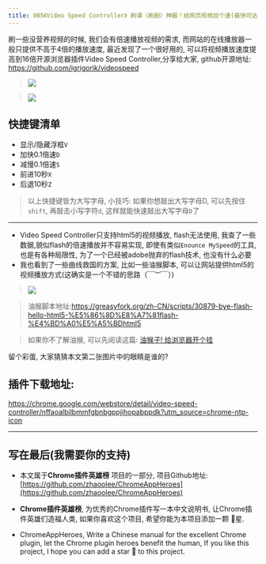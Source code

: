 ```yaml
---
title: 005《Video Speed Controller》 刷课（刷剧）神器！给网页视频加个速(最快可达16倍!)
---
```

刷一些没营养视频的时候, 我们会有倍速播放视频的需求, 而网站的在线播放器一般只提供不高于4倍的播放速度, 最近发现了一个很好用的, 可以将视频播放速度提高到16倍开源浏览器插件Video Speed Controller,分享给大家, github开源地址: https://github.com/igrigorik/videospeed


> ![](https://v2fy.com/asset/005_video_speed_controller/f010d690b78b48d3bab5e59f45e11993.png)

> ![](https://v2fy.com/asset/005_video_speed_controller/d880aad7585b4dbebda9ec5d46a3b9a0.png)

## 快捷键清单
- 显示/隐藏浮框`V`
- 加快0.1倍速`D`
- 减慢0.1倍速`S`
- 前进10秒`X`
- 后退10秒`Z`
> 以上快捷键皆为大写字母, 小技巧: 如果你想敲出大写字母D, 可以先按住`shift`, 再敲击小写字符`d`, 这样就能快速敲出大写字母`D`了

---

- Video Speed Controller只支持html5的视频播放, flash无法使用, 我查了一些数据,貌似flash的倍速播放并不容易实现, 即使有类似`Enounce MySpeed`的工具, 也是有各种局限性, 为了一个已经被adobe抛弃的flash技术, 也没有什么必要
- 我也看到了一些曲线救国的方案, 比如一些油猴脚本, 可以让网站提供html5的视频播放方式(这确实是一个不错的思路（￣︶￣）)


> ![](https://v2fy.com/asset/005_video_speed_controller/81748178cd944a2f92d8fb16eca64b26.png)


> 油猴脚本地址:https://greasyfork.org/zh-CN/scripts/30879-bye-flash-hello-html5-%E5%86%8D%E8%A7%81flash-%E4%BD%A0%E5%A5%BDhtml5

> 如果你不了解油猴, 可以先阅读这篇: [油猴子! 给浏览器开个挂](https://www.jianshu.com/p/8d62228c6961)

留个彩蛋, 大家猜猜本文第二张图片中的眼睛是谁的?

## 插件下载地址:

https://chrome.google.com/webstore/detail/video-speed-controller/nffaoalbilbmmfgbnbgppjihopabppdk?utm_source=chrome-ntp-icon

---

## 写在最后(我需要你的支持)
- 本文属于**Chrome插件英雄榜** 项目的一部分, 项目Github地址: [https://github.com/zhaoolee/ChromeAppHeroes](https://github.com/zhaoolee/ChromeAppHeroes)

- **Chrome插件英雄榜**, 为优秀的Chrome插件写一本中文说明书, 让Chrome插件英雄们造福人类, 如果你喜欢这个项目, 希望你能为本项目添加一颗 🌟星.

- ChromeAppHeroes, Write a Chinese manual for the excellent Chrome plugin, let the Chrome plugin heroes benefit the human, If you like this project, I hope you can add a star 🌟 to this project.


